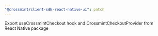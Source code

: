 ```yaml
---
"@crossmint/client-sdk-react-native-ui": patch
---
```


Export useCrossmintCheckout hook and CrossmintCheckoutProvider from React Native package
